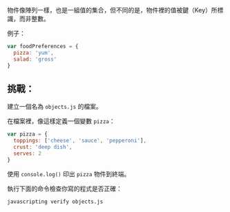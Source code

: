 物件像陣列一樣，也是一組值的集合，但不同的是，物件裡的值被鍵（Key）所標識，而非整數。

例子：

```js
var foodPreferences = {
  pizza: 'yum',
  salad: 'gross'
}
```

## 挑戰：

建立一個名為 `objects.js` 的檔案。

在檔案裡，像這樣定義一個變數 `pizza`：

```js
var pizza = {
  toppings: ['cheese', 'sauce', 'pepperoni'],
  crust: 'deep dish',
  serves: 2
}
```

使用 `console.log()` 印出 `pizza` 物件到終端。

執行下面的命令檢查你寫的程式是否正確：

```bash
javascripting verify objects.js
```
